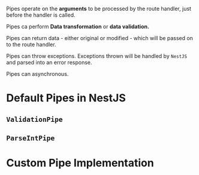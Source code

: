 
Pipes operate on the **arguments** to be processed by the route handler,
 just before the handler is called.

Pipes ca perform **Data transformation** or  **data validation.**

Pipes can return data - either original or modified - which will be passed on to the route handler.

Pipes can throw exceptions. Exceptions thrown will be handled by `NestJS` and parsed into an error response.

 Pipes can asynchronous.


# Default Pipes in NestJS

## `ValidationPipe`

## `ParseIntPipe`


# Custom Pipe Implementation

